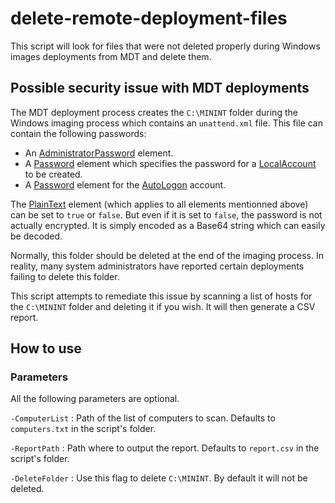 # delete-remote-deployment-files

This script will look for files that were not deleted properly during Windows images deployments from MDT and delete them. 

## Possible security issue with MDT deployments

The MDT deployment process creates the `C:\MININT` folder during the Windows imaging process which contains an `unattend.xml` file. This file can contain the following passwords:
* An [AdministratorPassword](https://docs.microsoft.com/en-us/windows-hardware/customize/desktop/unattend/microsoft-windows-shell-setup-useraccounts-administratorpassword) element.
* A [Password](https://docs.microsoft.com/en-us/windows-hardware/customize/desktop/unattend/microsoft-windows-shell-setup-useraccounts-localaccounts-localaccount-password) element which specifies the password for a [LocalAccount](https://docs.microsoft.com/en-us/windows-hardware/customize/desktop/unattend/microsoft-windows-shell-setup-useraccounts-localaccounts-localaccount) to be created. 
* A [Password](https://docs.microsoft.com/en-us/windows-hardware/customize/desktop/unattend/microsoft-windows-shell-setup-autologon-password) element for the [AutoLogon](https://docs.microsoft.com/en-us/windows-hardware/customize/desktop/unattend/microsoft-windows-shell-setup-autologon) account. 

The [PlainText](https://docs.microsoft.com/en-us/windows-hardware/customize/desktop/unattend/microsoft-windows-shell-setup-autologon-password-plaintext) element (which applies to all elements mentionned above) can be set to `true` or `false`. But even if it is set to `false`, the password is not actually encrypted. It is simply encoded as a Base64 string which can easily be decoded.

Normally, this folder should be deleted at the end of the imaging process. In reality, many system administrators have reported certain deployments failing to delete this folder. 

This script attempts to remediate this issue by scanning a list of hosts for the `C:\MININT` folder and deleting it if you wish. It will then generate a CSV report.

## How to use
### Parameters
All the following parameters are optional.

`-ComputerList` : Path of the list of computers to scan. Defaults to `computers.txt` in the script's folder.

`-ReportPath` : Path where to output the report. Defaults to `report.csv` in the script's folder.

`-DeleteFolder` : Use this flag to delete `C:\MININT`. By default it will not be deleted.
